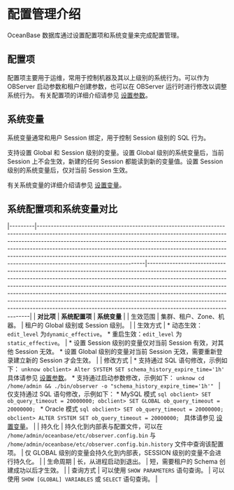 配置管理介绍 
===========================

OceanBase 数据库通过设置配置项和系统变量来完成配置管理。

配置项 
--------------------

配置项主要用于运维，常用于控制机器及其以上级别的系统行为。可以作为 OBServer 启动参数和租户创建参数，也可以在 OBServer 运行时进行修改以调整系统行为。
有关配置项的详细介绍请参见 [设置参数](../2.configuration-management/2.set-parameters.md)。

系统变量 
---------------------

系统变量通常和用户 Session 绑定，用于控制 Session 级别的 SQL 行为。

支持设置 Global 和 Session 级别的变量。设置 Global 级别的系统变量后，当前 Session 上不会生效，新建的任何 Session 都能读到新的变量值。设置 Session 级别的系统变量后，仅对当前 Session 生效。

有关系统变量的详细介绍请参见 [设置变量](../2.configuration-management/3.set-variables.md)。

系统配置项和系统变量对比 
------------------------------



|---------|--------------------------------------------------------------------------------------------------------------------------------------------------------------------------------------------------------------------------------------------------------------------------------------------------------------------------------------------------------------------------------------------------------------------------------------------|------------------------------------------------------------------------------------------------------------------------------------------------------------------------------------------------------------------------------------------------------------------------------------------------------------------------------------------------------------------------------------------------------------------------------------------------------------------------------------------------------------------------|
| **对比项** | **系统配置项**                                                                                                                                                                                                                                                                                                                                                                                                                                  | **系统变量**                                                                                                                                                                                                                                                                                                                                                                                                                                                                                                               |
| 生效范围    | 集群、租户、Zone、机器。                                                                                                                                                                                                                                                                                                                                                                                                                             | 租户的 Global 级别或 Session 级别。                                                                                                                                                                                                                                                                                                                                                                                                                                                                                             |
| 生效方式    | * 动态生效：`edit_level` 为`dynamic_effective`。   * 重启生效：`edit_level` 为 `static_effective`。                                                                                                                                                                                                                                                                   | * 设置 Session 级别的变量仅对当前 Session 有效，对其他 Session 无效。   * 设置 Global 级别的变量对当前 Session 无效，需要重新登录建立新的 Session 才会生效。                                                                                                                                                                                                                                                                                                                        |
| 修改方式    | * 支持通过 SQL 语句修改，示例如下： ```unknow obclient> Alter SYSTEM SET schema_history_expire_time='1h' ```  具体请参见 [设置参数](../2.configuration-management/2.set-parameters.md)。   * 支持通过启动参数修改，示例如下： ```unknow cd /home/admin && ./bin/observer -o "schema_history_expire_time='1h'" ```    | 仅支持通过 SQL 语句修改，示例如下： * MySQL 模式 ```sql obclient> SET ob_query_timeout = 20000000; obclient> SET GLOBAL ob_query_timeout = 20000000; ```   * Oracle 模式 ```sql obclient> SET ob_query_timeout = 20000000; obclient> ALTER SYSTEM SET ob_query_timeout = 20000000; ```    具体请参见 [设置变量](../2.configuration-management/3.set-variables.md)。 |
| 持久化     | 持久化到内部表与配置文件，可以在 `/home/admin/oceanbase/etc/observer.config.bin` 与 `/home/admin/oceanbase/etc/observer.config.bin.history` 文件中查询该配置项。                                                                                                                                                                                                                                                                                                      | 仅 GLOBAL 级别的变量会持久化到内部表，SESSION 级别的变量不会进行持久化。                                                                                                                                                                                                                                                                                                                                                                                                                                                                           |
| 生命周期    | 长，从进程启动到退出。                                                                                                                                                                                                                                                                                                                                                                                                                                | 短，需要租户的 Schema 创建成功以后才生效。                                                                                                                                                                                                                                                                                                                                                                                                                                                                                              |
| 查询方式    | 可以使用 `SHOW PARAMETERS` 语句查询。                                                                                                                                                                                                                                                                                                                                                                                                               | 可以使用 `SHOW [GLOBAL] VARIABLES` 或 `SELECT` 语句查询。                                                                                                                                                                                                                                                                                                                                                                                                                                                                        |


